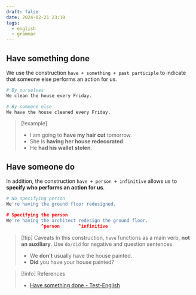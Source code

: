 ```yaml
---
draft: false
date: 2024-02-21 23:19
tags:
  - english
  - grammar
---
```

## Have something done

 We use the construction `have + something + past participle` to indicate that someone else performs an action for us.

```py
# By ourselves
We clean the house every Friday.

# By someone else
We have the house cleaned every Friday.
```

>[!example]
>- I am going to **have my hair cut** tomorrow.
>- She is **having her house redecorated**.
>- He **had his wallet stolen**. 
## Have someone do

In addition, the construction `have + person + infinitive` allows us to **specify who performs an action for us**.

```py
# No specifying person
We're having the ground floor redesigned.

# Specifying the person
We're having the architect redesign the ground floor.
             ^person       ^infinitive
```

>[!tip] Caveats
>In this construction, `have` functions as a main verb, **not an auxiliary**. Use `do/did` for negative and question sentences.
>- We **don’t** usually have the house painted.
>- **Did** you have your house painted?

> [!info] References
> - [Have something done - Test-English](https://test-english.com/grammar-points/b1-b2/have-something-done/)
